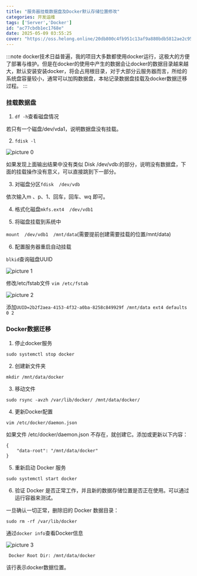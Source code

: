 ```yaml
---
title: "服务器挂载数据盘及Docker默认存储位置修改"
categories: 开发运维
tags: ['Server','Docker']
id: "ac77cbdb1ec1768e"
date: 2025-05-09 03:55:25
cover: "https://oss.helong.online/20db800c4fb951c13af9a880bdb5812ae2c9526808fda15d24b6cd74c1453e54.png"
---
```


:::note
docker技术日益普遍，我的项目大多数都使用docker运行，这极大的方便了部署与维护。但是在docker的使用中产生的数据会让docker的数据目录越来越大，默认安装安装docker，将会占用根目录，对于大部分云服务器而言，所给的系统盘容量较小，通常可以加购数据盘，本帖记录数据盘挂载及docker数据迁移过程。
:::

### 挂载数据盘

1. `df -h`查看磁盘情况

若只有一个磁盘/dev/vda1，说明数据盘没有挂载。

2. `fdisk -l`

![picture 0](https://oss.helong.online/9ca4c0a768586c195b8deff83a81d6c00c22dd4fb4122384fe3233a6b39242d0.png)  


如果发现上面输出结果中没有类似 Disk /dev/vdb:的部分，说明没有数据盘，下面的挂载操作没有意义，可以直接跳到下一部分。

3. 对磁盘分区`fdisk  /dev/vdb`

依次输入m 、p、1、回车，回车、wq 即可。

4. 格式化磁盘`mkfs.ext4  /dev/vdb1`

5. 将磁盘挂载到系统中

`mount  /dev/vdb1  /mnt/data`(需要提前创建需要挂载的位置/mnt/data)

6. 配置服务器重启自动挂载

`blkid`查询磁盘UUID

![picture 1](https://oss.helong.online/29d43b8d42ab64d114be106e49dd572791a14094592c2c5e7e8818f11ec83ec1.png)  

修改/etc/fstab文件 `vim /etc/fstab`

![picture 2](https://oss.helong.online/1269f460fd0346eb82a4c670833ae00e05ed9fb04aac8e8d1b26e600b1b7c83f.png)  

添加`UUID=2b2f2aea-4153-4f32-a0ba-8258c849929f /mnt/data ext4 defaults 0 2`

### Docker数据迁移

1. 停止docker服务

`sudo systemctl stop docker`

2. 创建新文件夹

`mkdir /mnt/data/docker`

3. 移动文件

`sudo rsync -avzh /var/lib/docker/ /mnt/data/docker/`

4. 更新Docker配置

`vim /etc/docker/daemon.json`

如果文件 /etc/docker/daemon.json 不存在，就创建它。添加或更新以下内容：

```
{
    "data-root": "/mnt/data/docker"
}
```

5. 重新启动 Docker 服务

`sudo systemctl start docker`

6. 验证 Docker 是否正常工作，并且新的数据存储位置是否正在使用。可以通过运行容器来测试。

一旦确认一切正常，删除旧的 Docker 数据目录：

`sudo rm -rf /var/lib/docker`

通过`docker info`查看Docker信息

![picture 3](https://oss.helong.online/45dd4f2688e5a21684de01f148a3b2abde06ca7d30011bea0e9e970d9d7294f5.png)  

` Docker Root Dir: /mnt/data/docker`

该行表示docker数据位置。
